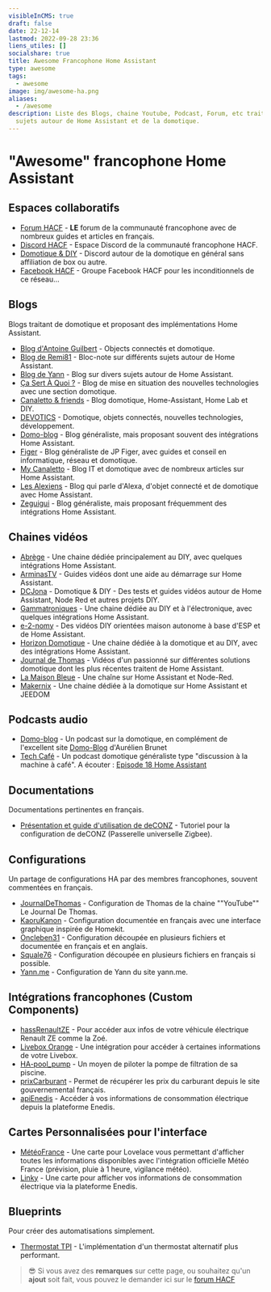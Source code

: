 ```yaml
---
visibleInCMS: true
draft: false
date: 22-12-14
lastmod: 2022-09-28 23:36
liens_utiles: []
socialshare: true
title: Awesome Francophone Home Assistant
type: awesome
tags:
  - awesome
image: img/awesome-ha.png
aliases:
  - /awesome
description: Liste des Blogs, chaine Youtube, Podcast, Forum, etc traitant de
  sujets autour de Home Assistant et de la domotique.
---
```

# "Awesome" francophone Home Assistant

## Espaces collaboratifs

* [Forum HACF](https://forum.hacf.fr/) - **LE** forum de la communauté francophone avec de nombreux guides et articles en français.
* [Discord H﻿ACF](https://discord.hacf.fr) - Espace Discord de la communauté francophone HACF.
* [D﻿omotique & DIY](https://discord.com/invite/DfVJZme) - Discord autour de la domotique en général sans affiliation de box ou autre.
* [Facebook HACF](https://www.facebook.com/groups/HomeAssistantFrance/) - Groupe Facebook HACF pour les inconditionnels de ce réseau...

## Blogs

Blogs traitant de domotique et proposant des implémentations Home Assistant.

* [Blog d'Antoine Guilbert](https://www.antoineguilbert.fr/category/domotique/) - Objects connectés et domotique.
* [Blog de Remi81](https://domo.rem81.com/) - Bloc-note sur différents sujets autour de Home Assistant.
* [Blog de Yann](https://domotique.yann.me/) - Blog sur divers sujets autour de Home Assistant.
* [Ça Sert À Quoi ?](https://www.ca-sert-a-quoi.com/category/domotique/) - Blog de mise en situation des nouvelles technologies avec une section domotique.
* [Canaletto & friends](https://ghost.canaletto.fr/) - Blog domotique, Home-Assistant, Home Lab et DIY.
* [DEVOTICS](https://devotics.fr) - Domotique, objets connectés, nouvelles technologies, développement.
* [Domo-blog](https://www.domo-blog.fr/) - Blog généraliste, mais proposant souvent des intégrations Home Assistant.
* [Figer](https://www.figer.com) - Blog généraliste de JP Figer, avec guides et conseil en informatique, réseau et domotique.
* [My Canaletto](https://www.canaletto.fr/) - Blog IT et domotique avec de nombreux articles sur Home Assistant.
* [Les Alexiens](https://www.lesalexiens.fr/) - Blog qui parle d'Alexa, d'objet connecté et de domotique avec Home Assistant.
* [Zeguigui](https://www.zeguigui.com/) - Blog généraliste, mais proposant fréquemment des intégrations Home Assistant.

## Chaines vidéos

* [Abrège](https://www.youtube.com/c/Abr%C3%A8ge) - Une chaine dédiée principalement au DIY, avec quelques intégrations Home Assistant.
* [ArminasTV](https://www.youtube.com/channel/UCLoLYGnh66x9cMee-qBi3XQ) - Guides vidéos dont une aide au démarrage sur Home Assistant.
* [DCJona](https://www.youtube.com/channel/UCPRsHkUnQZ4261jzwXT-tdw) - Domotique & DIY - Des tests et guides vidéos autour de Home Assistant, Node Red et autres projets DIY.
* [Gammatroniques](https://www.youtube.com/c/GammaTroniques) - Une chaine dédiée au DIY et à l'électronique, avec quelques intégrations Home Assistant.
* [e-2-nomy](https://www.youtube.com/channel/UCaSQ9Wl2KWUvQmTRV26O96Q) - Des vidéos DIY orientées maison autonome à base d'ESP et de Home Assistant.
* [Horizon Domotique](https://www.youtube.com/channel/UCblvKDzZ6YfG5EdyqnvWpng) - Une chaine dédiée à la domotique et au DIY, avec des intégrations Home Assistant.
* [Journal de Thomas](https://www.youtube.com/channel/UCRJE6Yb_R3Xei-QGcy_Qwhw) - Vidéos d'un passionné sur différentes solutions domotique dont les plus récentes traitent de Home Assistant.
* [La Maison Bleue](https://www.youtube.com/channel/UCOfuwHAgQnK8vORbGBSA28Q) - Une chaîne sur Home Assistant et Node-Red.
* [Makernix](https://www.youtube.com/@makernix7607) - Une chaine dédiée à la domotique sur Home Assistant et JEEDOM

## Podcasts audio

* [Domo-blog](https://podcasts.google.com/feed/aHR0cHM6Ly9mZWVkcy5idXp6c3Byb3V0LmNvbS8xOTYxNTA4LnJzcw==) - Un podcast sur la domotique, en complément de l'excellent site [Domo-Blog](https://www.domo-blog.fr/) d'Aurélien Brunet
* [Tech Café](https://techcafe.fr/category/domotique-podcast-maison-connectee/) - Un podcast domotique généraliste type "discussion à la machine à café". A écouter : [Episode 18 Home Assistant](https://techcafe.fr/domotique-dossier-home-assistant/)

## Documentations

Documentations pertinentes en français.

* [Présentation et guide d'utilisation de deCONZ](https://presentationdeconz.wordpress.com/) - Tutoriel pour la configuration de deCONZ (Passerelle universelle Zigbee).

## Configurations

Un partage de configurations HA par des membres francophones, souvent commentées en français.

* [JournalDeThomas](https://github.com/journaldethomas/home-assistant-config) - Configuration de Thomas de la chaine ""YouTube"" Le Journal De Thomas.
* [KaoruKanon](https://github.com/KaoruKanon/homeassistant-config) - Configuration documentée en français avec une interface graphique inspirée de Homekit.
* [Oncleben31](https://github.com/oncleben31/home-assistant-config) - Configuration découpée en plusieurs fichiers et documentée en français et en anglais.
* [Squale76](https://github.com/Squale76/home-assistant-configuration) - Configuration découpée en plusieurs fichiers en français si possible.
* [Yann.me](https://github.com/yjajkiew/domotique/tree/master/home-assistant/config) - Configuration de Yann du site yann.me.

## Intégrations francophones (Custom Components)

* [hassRenaultZE](https://github.com/hacf-fr/hassRenaultZE) - Pour accéder aux infos de votre véhicule électrique Renault ZE comme la Zoé.
* [Livebox Orange](https://github.com/Cyr-ius/hass-livebox-component) - Une intégration pour accéder à certaines informations de votre Livebox.
* [HA-pool_pump](https://github.com/oncleben31/ha-pool_pump) - Un moyen de piloter la pompe de filtration de sa piscine.
* [prixCarburant](https://github.com/max5962/prixCarburant-home-assistant) - Permet de récupérer les prix du carburant depuis le site gouvernemental français.
* [apiEnedis](https://github.com/saniho/apiEnedis) - Accéder à vos informations de consommation électrique depuis la plateforme Enedis.

## Cartes Personnalisées pour l'interface

* [MétéoFrance](https://github.com/hacf-fr/lovelace-meteofrance-weather-card) - Une carte pour Lovelace vous permettant d'afficher toutes les informations disponibles avec l'intégration officielle Météo France (prévision, pluie à 1 heure, vigilance météo).
* [Linky](https://github.com/saniho/content-card-linky) - Une carte pour afficher vos informations de consommation électrique via la plateforme Enedis.

## Blueprints
Pour créer des automatisations simplement.

* [Thermostat TPI](https://github.com/argonaute199/chauffage-home-assistant) - L'implémentation d'un thermostat alternatif plus performant.

> 😎 Si vous avez des **remarques** sur cette page, ou souhaitez qu'un **ajout** soit fait, vous pouvez le demander ici sur le [forum HACF](https://forum.hacf.fr/t/liens-utiles-awesome-sur-le-portail-hacf/21769)